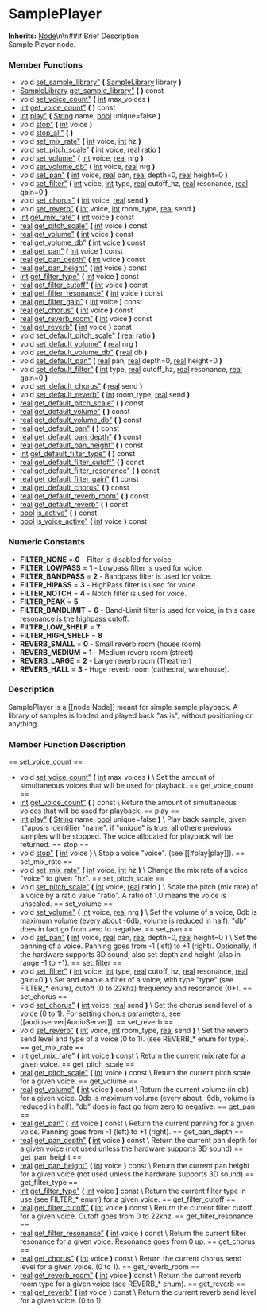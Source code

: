 #  SamplePlayer  
**Inherits:** [Node](class_node)\\n\\n###  Brief Description  
Sample Player node.
###  Member Functions 
  * void [set_sample_library"](#set_sample_library) **(** [SampleLibrary](class_samplelibrary) library  **)**
  * [SampleLibrary](class_samplelibrary) [get_sample_library"](#get_sample_library) **(** **)** const
  * void [set_voice_count"](#set_voice_count) **(** [int](class_int) max_voices  **)**
  * [int](class_int) [get_voice_count"](#get_voice_count) **(** **)** const
  * [int](class_int) [play"](#play) **(** [String](class_string) name, [bool](class_bool) unique=false  **)**
  * void [stop"](#stop) **(** [int](class_int) voice  **)**
  * void [stop_all"](#stop_all) **(** **)**
  * void [set_mix_rate"](#set_mix_rate) **(** [int](class_int) voice, [int](class_int) hz  **)**
  * void [set_pitch_scale"](#set_pitch_scale) **(** [int](class_int) voice, [real](class_real) ratio  **)**
  * void [set_volume"](#set_volume) **(** [int](class_int) voice, [real](class_real) nrg  **)**
  * void [set_volume_db"](#set_volume_db) **(** [int](class_int) voice, [real](class_real) nrg  **)**
  * void [set_pan"](#set_pan) **(** [int](class_int) voice, [real](class_real) pan, [real](class_real) depth=0, [real](class_real) height=0  **)**
  * void [set_filter"](#set_filter) **(** [int](class_int) voice, [int](class_int) type, [real](class_real) cutoff_hz, [real](class_real) resonance, [real](class_real) gain=0  **)**
  * void [set_chorus"](#set_chorus) **(** [int](class_int) voice, [real](class_real) send  **)**
  * void [set_reverb"](#set_reverb) **(** [int](class_int) voice, [int](class_int) room_type, [real](class_real) send  **)**
  * [int](class_int) [get_mix_rate"](#get_mix_rate) **(** [int](class_int) voice  **)** const
  * [real](class_real) [get_pitch_scale"](#get_pitch_scale) **(** [int](class_int) voice  **)** const
  * [real](class_real) [get_volume"](#get_volume) **(** [int](class_int) voice  **)** const
  * [real](class_real) [get_volume_db"](#get_volume_db) **(** [int](class_int) voice  **)** const
  * [real](class_real) [get_pan"](#get_pan) **(** [int](class_int) voice  **)** const
  * [real](class_real) [get_pan_depth"](#get_pan_depth) **(** [int](class_int) voice  **)** const
  * [real](class_real) [get_pan_height"](#get_pan_height) **(** [int](class_int) voice  **)** const
  * [int](class_int) [get_filter_type"](#get_filter_type) **(** [int](class_int) voice  **)** const
  * [real](class_real) [get_filter_cutoff"](#get_filter_cutoff) **(** [int](class_int) voice  **)** const
  * [real](class_real) [get_filter_resonance"](#get_filter_resonance) **(** [int](class_int) voice  **)** const
  * [real](class_real) [get_filter_gain"](#get_filter_gain) **(** [int](class_int) voice  **)** const
  * [real](class_real) [get_chorus"](#get_chorus) **(** [int](class_int) voice  **)** const
  * [real](class_real) [get_reverb_room"](#get_reverb_room) **(** [int](class_int) voice  **)** const
  * [real](class_real) [get_reverb"](#get_reverb) **(** [int](class_int) voice  **)** const
  * void [set_default_pitch_scale"](#set_default_pitch_scale) **(** [real](class_real) ratio  **)**
  * void [set_default_volume"](#set_default_volume) **(** [real](class_real) nrg  **)**
  * void [set_default_volume_db"](#set_default_volume_db) **(** [real](class_real) db  **)**
  * void [set_default_pan"](#set_default_pan) **(** [real](class_real) pan, [real](class_real) depth=0, [real](class_real) height=0  **)**
  * void [set_default_filter"](#set_default_filter) **(** [int](class_int) type, [real](class_real) cutoff_hz, [real](class_real) resonance, [real](class_real) gain=0  **)**
  * void [set_default_chorus"](#set_default_chorus) **(** [real](class_real) send  **)**
  * void [set_default_reverb"](#set_default_reverb) **(** [int](class_int) room_type, [real](class_real) send  **)**
  * [real](class_real) [get_default_pitch_scale"](#get_default_pitch_scale) **(** **)** const
  * [real](class_real) [get_default_volume"](#get_default_volume) **(** **)** const
  * [real](class_real) [get_default_volume_db"](#get_default_volume_db) **(** **)** const
  * [real](class_real) [get_default_pan"](#get_default_pan) **(** **)** const
  * [real](class_real) [get_default_pan_depth"](#get_default_pan_depth) **(** **)** const
  * [real](class_real) [get_default_pan_height"](#get_default_pan_height) **(** **)** const
  * [int](class_int) [get_default_filter_type"](#get_default_filter_type) **(** **)** const
  * [real](class_real) [get_default_filter_cutoff"](#get_default_filter_cutoff) **(** **)** const
  * [real](class_real) [get_default_filter_resonance"](#get_default_filter_resonance) **(** **)** const
  * [real](class_real) [get_default_filter_gain"](#get_default_filter_gain) **(** **)** const
  * [real](class_real) [get_default_chorus"](#get_default_chorus) **(** **)** const
  * [real](class_real) [get_default_reverb_room"](#get_default_reverb_room) **(** **)** const
  * [real](class_real) [get_default_reverb"](#get_default_reverb) **(** **)** const
  * [bool](class_bool) [is_active"](#is_active) **(** **)** const
  * [bool](class_bool) [is_voice_active"](#is_voice_active) **(** [int](class_int) voice  **)** const
###  Numeric Constants  
  * **FILTER_NONE** = **0** - Filter is disabled for voice.
  * **FILTER_LOWPASS** = **1** - Lowpass filter is used for voice.
  * **FILTER_BANDPASS** = **2** - Bandpass filter is used for voice.
  * **FILTER_HIPASS** = **3** - HighPass filter is used for voice.
  * **FILTER_NOTCH** = **4** - Notch filter is used for voice.
  * **FILTER_PEAK** = **5**
  * **FILTER_BANDLIMIT** = **6** - Band-Limit filter is used for voice, in this case resonance is the highpass cutoff.
  * **FILTER_LOW_SHELF** = **7**
  * **FILTER_HIGH_SHELF** = **8**
  * **REVERB_SMALL** = **0** - Small reverb room (house room).
  * **REVERB_MEDIUM** = **1** - Medium reverb room (street)
  * **REVERB_LARGE** = **2** - Large reverb room (Theather)
  * **REVERB_HALL** = **3** - Huge reverb room (cathedral, warehouse).
###  Description  
SamplePlayer is a [[node|Node]] meant for simple sample playback. A library of samples is loaded and played back "as is", without positioning or anything.
###  Member Function Description  
==  set_voice_count  ==
  * void [set_voice_count"](#set_voice_count) **(** [int](class_int) max_voices  **)**
\\
Set the amount of simultaneous voices that will be used for playback.
==  get_voice_count  ==
  * [int](class_int) [get_voice_count"](#get_voice_count) **(** **)** const
\\
Return the amount of simultaneous voices that will be used for playback.
==  play  ==
  * [int](class_int) [play"](#play) **(** [String](class_string) name, [bool](class_bool) unique=false  **)**
\\
Play back sample, given it"apos;s identifier "name". if "unique" is true, all othere previous samples will be stopped. The voice allocated for playback will be returned.
==  stop  ==
  * void [stop"](#stop) **(** [int](class_int) voice  **)**
\\
Stop a voice "voice". (see [[#play|play]]).
==  set_mix_rate  ==
  * void [set_mix_rate"](#set_mix_rate) **(** [int](class_int) voice, [int](class_int) hz  **)**
\\
Change the mix rate of a voice "voice" to given "hz".
==  set_pitch_scale  ==
  * void [set_pitch_scale"](#set_pitch_scale) **(** [int](class_int) voice, [real](class_real) ratio  **)**
\\
Scale the pitch (mix rate) of a voice by a ratio value "ratio". A ratio of 1.0 means the voice is unscaled.
==  set_volume  ==
  * void [set_volume"](#set_volume) **(** [int](class_int) voice, [real](class_real) nrg  **)**
\\
Set the volume of a voice, 0db is maximum volume (every about -6db, volume is reduced in half). "db" does in fact go from zero to negative.
==  set_pan  ==
  * void [set_pan"](#set_pan) **(** [int](class_int) voice, [real](class_real) pan, [real](class_real) depth=0, [real](class_real) height=0  **)**
\\
Set the panning of a voice. Panning goes from -1 (left) to +1 (right). Optionally, if the hardware supports 3D sound, also set depth and height (also in range -1 to +1).
==  set_filter  ==
  * void [set_filter"](#set_filter) **(** [int](class_int) voice, [int](class_int) type, [real](class_real) cutoff_hz, [real](class_real) resonance, [real](class_real) gain=0  **)**
\\
Set and enable a filter of a voice, with type "type" (see FILTER_* enum), cutoff (0 to 22khz) frequency and resonance (0+).
==  set_chorus  ==
  * void [set_chorus"](#set_chorus) **(** [int](class_int) voice, [real](class_real) send  **)**
\\
Set the chorus send level of a voice (0 to 1). For setting chorus parameters, see [[audioserver|AudioServer]].
==  set_reverb  ==
  * void [set_reverb"](#set_reverb) **(** [int](class_int) voice, [int](class_int) room_type, [real](class_real) send  **)**
\\
Set the reverb send level and type of a voice  (0 to 1). (see REVERB_* enum for type).
==  get_mix_rate  ==
  * [int](class_int) [get_mix_rate"](#get_mix_rate) **(** [int](class_int) voice  **)** const
\\
Return the current mix rate for a given voice.
==  get_pitch_scale  ==
  * [real](class_real) [get_pitch_scale"](#get_pitch_scale) **(** [int](class_int) voice  **)** const
\\
Return the current pitch scale for a given voice.
==  get_volume  ==
  * [real](class_real) [get_volume"](#get_volume) **(** [int](class_int) voice  **)** const
\\
Return the current volume (in db) for a given voice. 0db is maximum volume (every about -6db, volume is reduced in half). "db" does in fact go from zero to negative.
==  get_pan  ==
  * [real](class_real) [get_pan"](#get_pan) **(** [int](class_int) voice  **)** const
\\
Return the current panning for a given voice. Panning goes from -1 (left) to +1 (right).
==  get_pan_depth  ==
  * [real](class_real) [get_pan_depth"](#get_pan_depth) **(** [int](class_int) voice  **)** const
\\
Return the current pan depth for a given voice (not used unless the hardware supports 3D sound)
==  get_pan_height  ==
  * [real](class_real) [get_pan_height"](#get_pan_height) **(** [int](class_int) voice  **)** const
\\
Return the current pan height for a given voice (not used unless the hardware supports 3D sound)
==  get_filter_type  ==
  * [int](class_int) [get_filter_type"](#get_filter_type) **(** [int](class_int) voice  **)** const
\\
Return the current filter type in use (see FILTER_* enum) for a given voice.
==  get_filter_cutoff  ==
  * [real](class_real) [get_filter_cutoff"](#get_filter_cutoff) **(** [int](class_int) voice  **)** const
\\
Return the current filter cutoff for a given voice. Cutoff goes from 0 to 22khz.
==  get_filter_resonance  ==
  * [real](class_real) [get_filter_resonance"](#get_filter_resonance) **(** [int](class_int) voice  **)** const
\\
Return the current filter resonance for a given voice. Resonance goes from 0 up.
==  get_chorus  ==
  * [real](class_real) [get_chorus"](#get_chorus) **(** [int](class_int) voice  **)** const
\\
Return the current chorus send level for a given voice. (0 to 1).
==  get_reverb_room  ==
  * [real](class_real) [get_reverb_room"](#get_reverb_room) **(** [int](class_int) voice  **)** const
\\
Return the current reverb room type for a given voice (see REVERB_* enum).
==  get_reverb  ==
  * [real](class_real) [get_reverb"](#get_reverb) **(** [int](class_int) voice  **)** const
\\
Return the current reverb send level for a given voice. (0 to 1).
